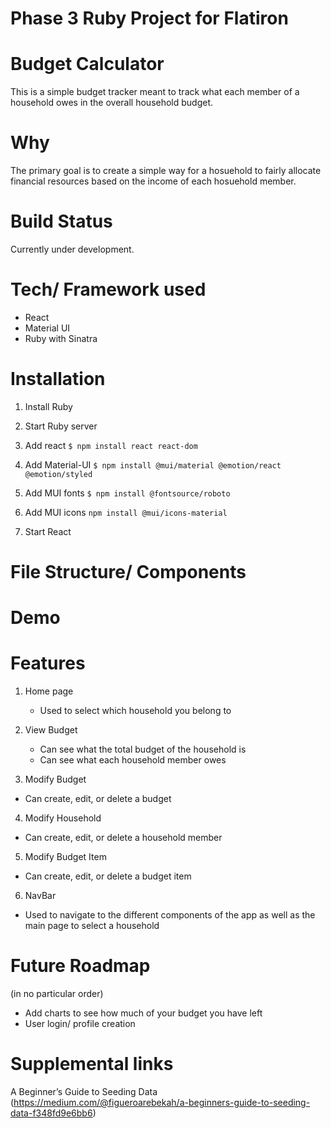 # Phase 3 Ruby Project for Flatiron

# Budget Calculator

This is a simple budget tracker meant to track what each member of a household owes in the overall household budget.

# Why

The primary goal is to create a simple way for a hosuehold to fairly allocate financial resources based on the income of each hosuehold member.

# Build Status

Currently under development.

# Tech/ Framework used

- React
- Material UI
- Ruby with Sinatra

# Installation

1. Install Ruby

2. Start Ruby server

3. Add react `$ npm install react react-dom`

4. Add Material-UI `$ npm install @mui/material @emotion/react @emotion/styled`

5. Add MUI fonts `$ npm install @fontsource/roboto`

6. Add MUI icons `npm install @mui/icons-material`

7. Start React

# File Structure/ Components

# Demo

# Features

1. Home page

   - Used to select which household you belong to

2. View Budget

   - Can see what the total budget of the household is
   - Can see what each household member owes

3. Modify Budget

- Can create, edit, or delete a budget

4. Modify Household

- Can create, edit, or delete a household member

5. Modify Budget Item

- Can create, edit, or delete a budget item

6. NavBar

- Used to navigate to the different components of the app as well as the main page to select a household

# Future Roadmap

(in no particular order)

- Add charts to see how much of your budget you have left
- User login/ profile creation

# Supplemental links

A Beginner’s Guide to Seeding Data (https://medium.com/@figueroarebekah/a-beginners-guide-to-seeding-data-f348fd9e6bb6)
